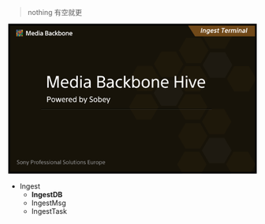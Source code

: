 > nothing
> 有空就更

![avatar](IngestSplash.png)

- Ingest
  - **IngestDB**
  - IngestMsg
  - IngestTask